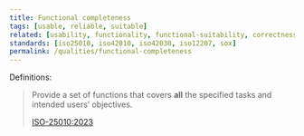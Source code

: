 ```yaml
---
title: Functional completeness
tags: [usable, reliable, suitable]
related: [usability, functionality, functional-suitability, correctness]
standards: [iso25010, iso42010, iso42030, iso12207, sox]
permalink: /qualities/functional-completeness
---
```


Definitions:

>Provide a set of functions that covers **all** the specified tasks and intended users’ objectives.
>
>[ISO-25010:2023](/references/#iso-25010-2023)



